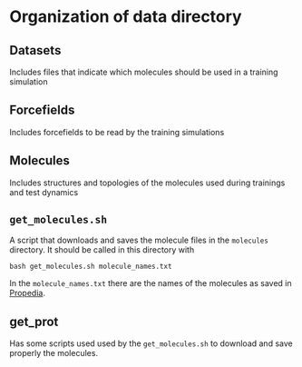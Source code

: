# Organization of data directory

## Datasets

Includes files that indicate which molecules should be used in a training simulation

## Forcefields

Includes forcefields to be read by the training simulations

## Molecules

Includes structures and topologies of the molecules used during trainings and test dynamics

## `get_molecules.sh`

A script that downloads and saves the molecule files in the `molecules` directory. It should be called in this directory with

```bash get_molecules.sh molecule_names.txt```

In the `molecule_names.txt` there are the names of the molecules as saved in [Propedia](http://bioinfo.dcc.ufmg.br/propedia/explore).

## get_prot

Has some scripts used used by the `get_molecules.sh` to download and save properly the molecules.